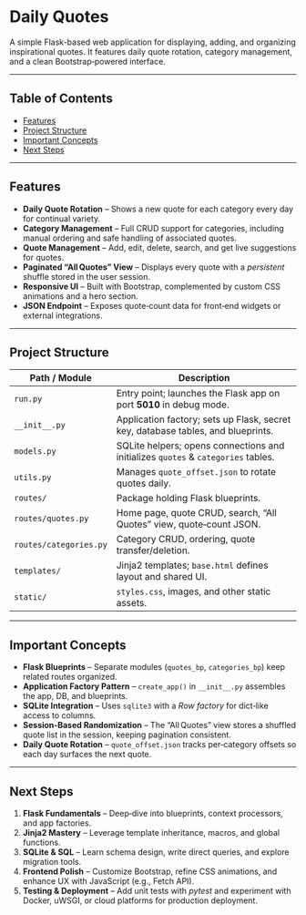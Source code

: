 # Daily Quotes

A simple Flask-based web application for displaying, adding, and organizing inspirational quotes. It features daily quote rotation, category management, and a clean Bootstrap‑powered interface.

---

## Table of Contents
- [Features](#features)
- [Project Structure](#project-structure)
- [Important Concepts](#important-concepts)
- [Next Steps](#next-steps)

---

## Features
- **Daily Quote Rotation** – Shows a new quote for each category every day for continual variety.  
- **Category Management** – Full CRUD support for categories, including manual ordering and safe handling of associated quotes.  
- **Quote Management** – Add, edit, delete, search, and get live suggestions for quotes.  
- **Paginated “All Quotes” View** – Displays every quote with a *persistent* shuffle stored in the user session.  
- **Responsive UI** – Built with Bootstrap, complemented by custom CSS animations and a hero section.  
- **JSON Endpoint** – Exposes quote‑count data for front‑end widgets or external integrations.

---

## Project Structure

| Path / Module | Description |
|---------------|-------------|
| `run.py` | Entry point; launches the Flask app on port **5010** in debug mode. |
| `__init__.py` | Application factory; sets up Flask, secret key, database tables, and blueprints. |
| `models.py` | SQLite helpers; opens connections and initializes `quotes` & `categories` tables. |
| `utils.py` | Manages `quote_offset.json` to rotate quotes daily. |
| `routes/` | Package holding Flask blueprints. |
| `routes/quotes.py` | Home page, quote CRUD, search, “All Quotes” view, quote‑count JSON. |
| `routes/categories.py` | Category CRUD, ordering, quote transfer/deletion. |
| `templates/` | Jinja2 templates; `base.html` defines layout and shared UI. |
| `static/` | `styles.css`, images, and other static assets. |

---

## Important Concepts
- **Flask Blueprints** – Separate modules (`quotes_bp`, `categories_bp`) keep related routes organized.  
- **Application Factory Pattern** – `create_app()` in `__init__.py` assembles the app, DB, and blueprints.  
- **SQLite Integration** – Uses `sqlite3` with a *Row factory* for dict‑like access to columns.  
- **Session‑Based Randomization** – The “All Quotes” view stores a shuffled quote list in the session, keeping pagination consistent.  
- **Daily Quote Rotation** – `quote_offset.json` tracks per‑category offsets so each day surfaces the next quote.

---

## Next Steps
1. **Flask Fundamentals** – Deep‑dive into blueprints, context processors, and app factories.  
2. **Jinja2 Mastery** – Leverage template inheritance, macros, and global functions.  
3. **SQLite & SQL** – Learn schema design, write direct queries, and explore migration tools.  
4. **Frontend Polish** – Customize Bootstrap, refine CSS animations, and enhance UX with JavaScript (e.g., Fetch API).  
5. **Testing & Deployment** – Add unit tests with *pytest* and experiment with Docker, uWSGI, or cloud platforms for production deployment.
